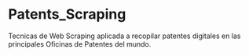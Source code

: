 # Patents_Scraping
Tecnicas de Web Scraping aplicada a recopilar patentes digitales en las principales Oficinas de Patentes del mundo.

